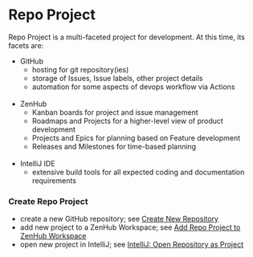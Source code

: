 # Repo Project

Repo Project is a multi-faceted project for development.
At this time, its facets are:
- GitHub
  - hosting for git repository(ies)
  - storage of Issues, Issue labels, other project details
  - automation for some aspects of devops workflow via Actions
<br/><br/>
- ZenHub
  - Kanban boards for project and issue management
  - Roadmaps and Projects for a higher-level view of product development
  - Projects and Epics for planning based on Feature development
  - Releases and Milestones for time-based planning
<br/><br/>
- IntelliJ IDE
  - extensive build tools for all expected coding and documentation requirements
  
### Create Repo Project

- create a new GitHub repository; see [Create New Repository](../tools/GitHub.md#create-new-repository)
- add new project to a ZenHub Workspace; see [Add Repo Project to ZenHub Workspace](../tools/ZenHub.md#add-repo-project-to-zenhub-workspace)
- open new project in IntelliJ; see [IntelliJ: Open Repository as Project](../tools/IntelliJ.md#open-repository-as-project)
